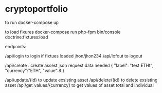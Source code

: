 # cryptoportfolio

to run docker-compose up

to load fixures docker-compose  run php-fpm bin/console doctrine:fixtures:load

endpoints: 

  /api/login to login  if fixtues loaded jhon/jhon234
  /api/lofout to logout 

  /api/create : create assest json request data needed 
  {
	"label": "test ETHt",
	"currency":"ETH",
	"value":8
}

/api/update/{id} to update exsisting asset
/api/delete/{id} to delete exsisting asset
/api/get_values/{currency} to get values of asset total and individual
